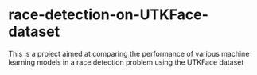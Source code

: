 # race-detection-on-UTKFace-dataset
This is a project aimed at comparing the performance of various machine learning models in a race detection problem using the UTKFace dataset
